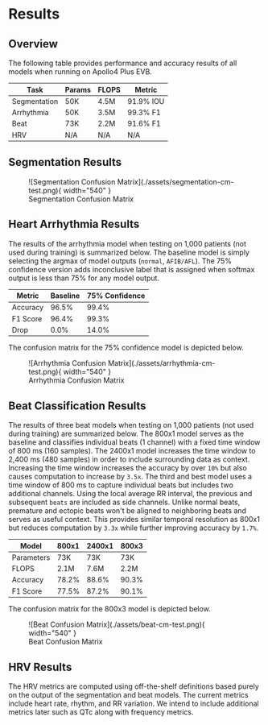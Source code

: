 # Results

## Overview

The following table provides performance and accuracy results of all models when running on Apollo4 Plus EVB.

| Task           | Params   | FLOPS   | Metric     |
| -------------- | -------- | ------- | ---------- |
| Segmentation   | 50K      | 4.5M    | 91.9% IOU  |
| Arrhythmia     | 50K      | 3.5M    | 99.3% F1   |
| Beat           | 73K      | 2.2M    | 91.6% F1   |
| HRV            | N/A      | N/A     | N/A        |

## Segmentation Results

<figure markdown>
  ![Segmentation Confusion Matrix](./assets/segmentation-cm-test.png){ width="540" }
  <figcaption>Segmentation Confusion Matrix</figcaption>
</figure>

## Heart Arrhythmia Results

The results of the arrhythmia model when testing on 1,000 patients (not used during training) is summarized below. The baseline model is simply selecting the argmax of model outputs (`normal`, `AFIB/AFL`). The 75% confidence version adds inconclusive label that is assigned when softmax output is less than 75% for any model output.

| Metric   | Baseline | 75% Confidence |
| -------- | -------- | -------------- |
| Accuracy | 96.5%    | 99.4%          |
| F1 Score | 96.4%    | 99.3%          |
| Drop     |  0.0%    | 14.0%          |

The confusion matrix for the 75% confidence model is depicted below.

<figure markdown>
  ![Arrhythmia Confusion Matrix](./assets/arrhythmia-cm-test.png){ width="540" }
  <figcaption>Arrhythmia Confusion Matrix</figcaption>
</figure>

## Beat Classification Results

The results of three beat models when testing on 1,000 patients (not used during training) are summarized below. The 800x1 model serves as the baseline and classifies individual beats (1 channel) with a fixed time window of 800 ms (160 samples). The 2400x1 model increases the time window to 2,400 ms (480 samples) in order to include surrounding data as context. Increasing the time window increases the accuracy by over `10%` but also causes computation to increase by `3.5x`. The third and best model uses a time window of 800 ms to capture individual beats but includes two additional channels. Using the local average RR interval, the previous and subsequent `beats` are included as side channels. Unlike normal beats, premature and ectopic beats won't be aligned to neighboring beats and serves as useful context. This provides similar temporal resolution as 800x1 but reduces computation by `3.3x` while further improving accuracy by `1.7%`.

| Model      | 800x1  | 2400x1 | 800x3  |
| ---------- | ------ | ------ | ------ |
| Parameters | 73K    | 73K    | 73K    |
| FLOPS      | 2.1M   | 7.6M   | 2.2M   |
| Accuracy   | 78.2%  | 88.6%  | 90.3%  |
| F1 Score   | 77.5%  | 87.2%  | 90.1%  |

The confusion matrix for the 800x3 model is depicted below.

<figure markdown>
  ![Beat Confusion Matrix](./assets/beat-cm-test.png){ width="540" }
  <figcaption>Beat Confusion Matrix</figcaption>
</figure>

## HRV Results

The HRV metrics are computed using off-the-shelf definitions based purely on the output of the segmentation and beat models. The current metrics include heart rate, rhythm, and RR variation. We intend to include additional metrics later such as QTc along with frequency metrics.
